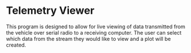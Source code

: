 # Telemetry Viewer
This program is designed to allow for live viewing of data transmitted from the vehicle over serial radio to a receiving computer. The user can select which data from the stream they would like to view and a plot will be created.
